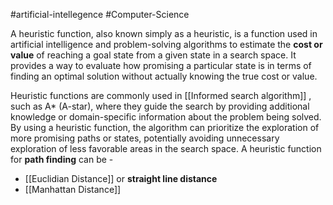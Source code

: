 #artificial-intellegence #Computer-Science 

A heuristic function, also known simply as a heuristic, is a function used in artificial intelligence and problem-solving algorithms to estimate the **cost or value** of reaching a goal state from a given state in a search space. It provides a way to evaluate how promising a particular state is in terms of finding an optimal solution without actually knowing the true cost or value.

Heuristic functions are commonly used in [[Informed search algorithm]] , such as A* (A-star), where they guide the search by providing additional knowledge or domain-specific information about the problem being solved. By using a heuristic function, the algorithm can prioritize the exploration of more promising paths or states, potentially avoiding unnecessary exploration of less favorable areas in the search space.
A heuristic function for **path finding** can be -
- [[Euclidian Distance]] or **straight line distance**
- [[Manhattan Distance]]




